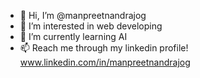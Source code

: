 - 👋 Hi, I’m @manpreetnandrajog
- 👀 I’m interested in web developing
- 🌱 I’m currently learning AI
- 📫 Reach me through my linkedin profile! www.linkedin.com/in/manpreetnandrajog


